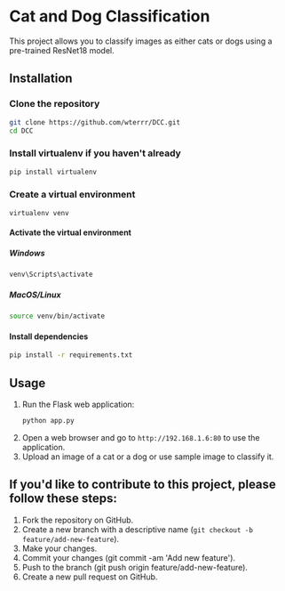 # Cat and Dog Classification

This project allows you to classify images as either cats or dogs using a pre-trained ResNet18 model.

## Installation

### Clone the repository

```bash
git clone https://github.com/wterrr/DCC.git
cd DCC
```

### Install virtualenv if you haven't already
```bash
pip install virtualenv
```

### Create a virtual environment
```bahs
virtualenv venv
```

#### Activate the virtual environment
##### Windows
```bash
venv\Scripts\activate
```
##### MacOS/Linux
```bash
source venv/bin/activate
```

#### Install dependencies
```bash
pip install -r requirements.txt
```
## Usage
1. Run the Flask web application:
   ``` bash
   python app.py
2. Open a web browser and go to `http://192.168.1.6:80` to use the application.
3. Upload an image of a cat or a dog or use sample image to classify it.

## If you'd like to contribute to this project, please follow these steps:
1. Fork the repository on GitHub.
2. Create a new branch with a descriptive name (`git checkout -b feature/add-new-feature`).
3. Make your changes.
4. Commit your changes (git commit -am 'Add new feature').
5. Push to the branch (git push origin feature/add-new-feature).
6. Create a new pull request on GitHub.
